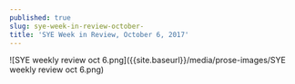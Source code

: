 ```yaml
---
published: true
slug: sye-week-in-review-october-
title: 'SYE Week in Review, October 6, 2017'
---
```

![SYE weekly review oct 6.png]({{site.baseurl}}/media/prose-images/SYE weekly review oct 6.png)


